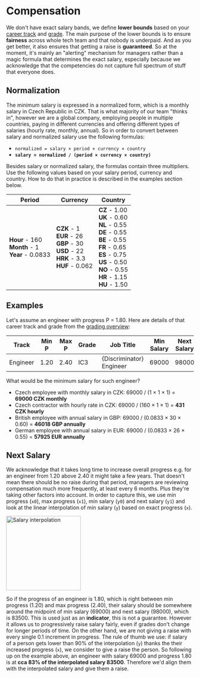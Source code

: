 # Compensation

We don't have exact salary bands, we define **lower bounds** based on your [career track](career-tracks/readme.md) and [grade](grades.md). The main purpose of the lower bounds is to ensure **fairness** across whole tech team and that nobody is underpaid. And as you get better, it also ensures that getting a raise is **guaranteed**. So at the moment, it's mainly an "alerting" mechanism for managers rather than a magic formula that determines the exact salary, especially because we acknowledge that the competencies do not capture full spectrum of stuff that everyone does.

## Normalization

The minimum salary is expressed in a normalized form, which is a monthly salary in Czech Republic in CZK. That is what majority of our team "thinks in", however we are a global company, employing people in multiple countries, paying in different currencies and offering different types of salaries (hourly rate, monthly, annual). So in order to convert between salary and normalized salary use the following formulas:

- `normalized = salary × period × currency × country`
- **`salary = normalized / (period × currency × country)`**

Besides salary or normalized salary, the formulas contain three multipliers. Use the following values based on your salary period, currency and country. How to do that in practice is described in the examples section below.

| Period | Currency | Country |
|--------|----------|---------|
| **Hour** - 160<br/> **Month** - 1 <br/>**Year** - 0.0833 | **CZK** - 1<br/> **EUR** - 26<br/> **GBP** - 30<br/> **USD** - 22<br/> **HRK** - 3.3<br/> **HUF** - 0.062 | **CZ** - 1.00<br/> **UK** - 0.60<br/> **NL** - 0.55<br/> **DE** - 0.55<br/> **BE** - 0.55<br/> **FR** - 0.65<br/> **ES** - 0.75<br/> **US** - 0.50<br/> **NO** - 0.55<br/> **HR** - 1.15<br/> **HU** - 1.50 |

## Examples

Let's assume an engineer with progress P = 1.80. Here are details of that career track and grade from the [grading overview](grades.md):

| Track    | Min P | Max P | Grade | Job Title                | Min Salary | Next Salary |
|----------|-------|-------|-------|--------------------------|------------|-------------|
| Engineer | 1.20  | 2.40  | IC3   | {Discriminator} Engineer | 69000      | 98000       |

What would be the minimum salary for such engineer?

- Czech employee with monthly salary in CZK: 69000 / (1 × 1 × 1) = **69000 CZK monthly**
- Czech contractor with hourly rate in CZK: 69000 / (160 × 1 × 1) = **431 CZK hourly**
- British employee with annual salary in GBP: 69000 / (0.0833 × 30 × 0.60) = **46018 GBP annually**
- German employee with annual salary in EUR: 69000 / (0.0833 × 26 × 0.55) = **57925 EUR annually**

## Next Salary

We acknowledge that it takes long time to increase overall progress e.g. for an engineer from 1.20 above 2.40 it might take a few years. That doesn't mean there should be no raise during that period, managers are reviewing compensation much more frequently, at least every 6 months. Plus they're taking other factors into account. In order to capture this, we use min progress (`x0`), max progress (`x1`), min salary (`y0`) and next salary (`y1`) and look at the linear interpolation of min salary (`y`) based on exact progress (`x`). 

<img alt="Salary interpolation" height="200px" src="https://user-images.githubusercontent.com/435787/131226550-929f09fa-0272-45de-b9f2-fa3d7df6e321.png">

So if the progress of an engineer is 1.80, which is right between min progress (1.20) and max progress (2.40), their salary should be somewhere around the midpoint of min salary (69000) and next salary (98000), which is 83500. This is used just as an **indicator**, this is not a guarantee. However it allows us to progressively raise salary fairly, even if grades don't change for longer periods of time. On the other hand, we are not giving a raise with every single 0.1 increment in progress. The rule of thumb we use: if salary of a person gets lower than 90% of the interpolation (`y`) thanks the their increased progress (`x`), we consider to give a raise the person. So following up on the example above, an engineer with salary 69000 and progress 1.80 is at **cca 83% of the interpolated salary 83500**. Therefore we'd align them with the interpolated salary and give them a raise. 
